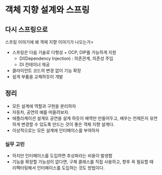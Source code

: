 # 객체 지향 설계와 스프링

## 다시 스프링으로
스프링 이야기에 왜 객체 지향 이야기가 나오는가>
- 스프링은 다음 기술로 다형성 + OCP, DIP를 가능하게 지원
  - DI(Dependency Injection) : 의존관계, 의존성 주입
  - DI 컨테이너 제공
- 클라이언트 코드의 변경 없이 기능 확장
- 쉽게 부품을 교체하듯이 개발


## 정리
- 모든 설계에 역할과 구현을 분리하자
- 자동차, 공연의 예를 떠올려보자.
- 애플리케이션 설계또 공연을 설계 하듯이 배역만 만들어두고, 배우는 언제든지 유연하게 변경할 수 있도록 만드는 것이 좋은 객체 지향 설계다.
- 이상적으로는 모든 설계에 인터페이스를 부여하자


### 실무 고민
- 하지만 인터페이스를 도입하면 추상화라는 비용이 발생함
- 기능을 확장할 가능성이 없다면, 구체 클래스를 직접 사용하고, 향후 꼭 필요할 때 리팩터링해서 인터페이스를 도입하는 것도 방법이다.
